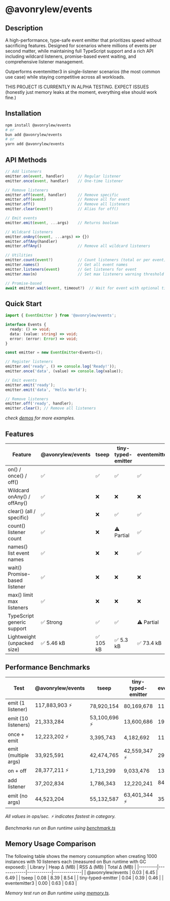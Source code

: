 # @avonrylew/events

## Description

A high-performance, type-safe event emitter that prioritizes speed without sacrificing features. Designed for scenarios where millions of events per second matter, while maintaining full TypeScript support and a rich API including wildcard listeners, promise-based event waiting, and comprehensive listener management.

Outperforms eventemitter3 in single-listener scenarios (the most common use case) while staying competitive across all workloads.

THIS PROJECT IS CURRENTLY IN ALPHA TESTING. EXPECT ISSUES (honestly just memory leaks at the moment, everything else should work fine.)

## Installation
```bash
npm install @avonrylew/events
# or
bun add @avonrylew/events
# or
yarn add @avonrylew/events
```

## API Methods

```typescript
// Add listeners
emitter.on(event, handler)      // Regular listener
emitter.once(event, handler)    // One-time listener

// Remove listeners
emitter.off(event, handler)     // Remove specific
emitter.off(event)              // Remove all for event
emitter.off()                   // Remove all listeners
emitter.clear(event?)           // Alias for off()

// Emit events
emitter.emit(event, ...args)    // Returns boolean

// Wildcard listeners
emitter.onAny((event, ...args) => {})
emitter.offAny(handler)
emitter.offAny()                // Remove all wildcard listeners

// Utilities
emitter.count(event?)           // Count listeners (total or per event)
emitter.names()                 // Get all event names
emitter.listeners(event)        // Get listeners for event
emitter.max(n)                  // Set max listeners warning threshold

// Promise-based
await emitter.wait(event, timeout?)  // Wait for event with optional timeout
```

## Quick Start
```typescript
import { EventEmitter } from '@avonrylew/events';

interface Events {
  ready: () => void;
  data: (value: string) => void;
  error: (error: Error) => void;
}

const emitter = new EventEmitter<Events>();

// Register listeners
emitter.on('ready', () => console.log('Ready!'));
emitter.once('data', (value) => console.log(value));

// Emit events
emitter.emit('ready');
emitter.emit('data', 'Hello World');

// Remove listeners
emitter.off('ready', handler);
emitter.clear(); // Remove all listeners
```
*check [demos](https://github.com/avonryle/events/tree/main/demos) for more examples.*

## Features

| Feature                  | @avonrylew/events | tseep | tiny-typed-emitter | eventemitter3 |
|--------------------------|-------------------|-------|--------------------|---------------|
| on() / once() / off()    | ✅                | ✅    | ✅                 | ✅            |
| Wildcard onAny() / offAny() | ✅             | ❌    | ❌                 | ❌            |
| clear() (all / specific) | ✅                | ❌    | ✅                  | ✅            |
| count() listener count   | ✅                | ❌    | ⚠️ Partial         | ✅            |
| names() list event names | ✅                | ❌    | ❌                 | ✅            |
| wait() Promise-based listener | ✅           | ❌    | ❌                 | ❌            |
| max() limit max listeners | ✅               | ❌    | ❌                 | ❌            |
| TypeScript generic support | ✅ Strong       | ✅    | ✅                 | ⚠️ Partial    |
| Lightweight (unpacked size)    | ✅ 5.46 kB               | ✅ 105 kB    | ✅ 5.3 kB                  | ✅ 73.4 kB      | 

## Performance Benchmarks

| Test | @avonrylew/events | tseep | tiny-typed-emitter | eventemitter3 |
|------|-------------------|-------|--------------------|--------------| 
| emit (1 listener) | 117,883,903 ⚡ | 78,920,154 | 80,169,678 | 114,160,714 |
| emit (10 listeners) | 21,333,284 | 53,100,696 ⚡ | 13,600,686 | 19,974,968 |
| once + emit | 12,223,202 ⚡ | 3,395,743 | 4,182,692 | 11,880,773 |
| emit (multiple args) | 33,925,591 | 42,474,765 | 42,559,347 ⚡ | 29,681,331 |
| on + off | 28,377,211 ⚡ | 1,713,299 | 9,033,476 | 13,639,721 |
| add listener | 37,202,834 | 1,786,343 | 12,220,241 | 84,448,430 ⚡ |
| emit (no args) | 44,523,204 | 55,132,587 | 63,401,344 ⚡ | 35,761,228 |

*All values in ops/sec. ⚡ indicates fastest in category.* 

*Benchmarks run on Bun runtime using [benchmark.ts](https://github.com/avonryle/events/blob/main/__tests__/benchmark.ts)*

## Memory Usage Comparison
The following table shows the memory consumption when creating 1000 instances with 10 listeners each (measured on Bun runtime with GC exposed):
| Library | Heap Δ (MB) | RSS Δ (MB) | Total Δ (MB) |
|---------|-------------|------------|--------------|
| @avonrylew/events | 0.03 | 6.45 | 6.49 |
| tseep | 0.08 | 8.39 | 8.54 |
| tiny-typed-emitter | 0.04 | 0.39 | 0.46 |
| eventemitter3 | 0.00 | 0.63 | 0.63 |

*Memory test run on Bun runtime using [memory.ts](https://github.com/avonryle/events/blob/main/__tests__/memory-test.ts).*
